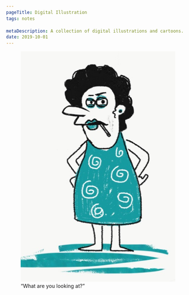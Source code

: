 ```yaml
---
pageTitle: Digital Illustration
tags: notes

metaDescription: A collection of digital illustrations and cartoons. 
date: 2019-10-01
---
```

<figure>
  <img src="/images/digital-illustration/D3Rdf2RX4AAg_of.jpg" alt="What are you looking at?">
  <figcaption>&ldquo;What are you looking at?&rdquo;</figcaption>
</figure>
 